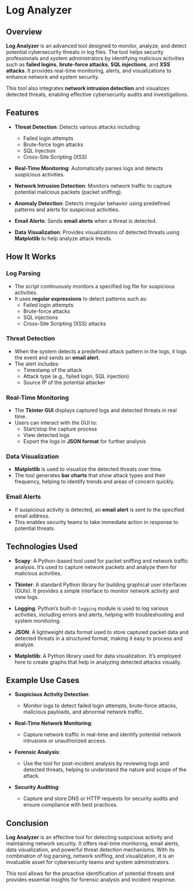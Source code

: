 # Log Analyzer

## Overview

**Log Analyzer** is an advanced tool designed to monitor, analyze, and detect potential cybersecurity threats in log files. The tool helps security professionals and system administrators by identifying malicious activities such as **failed logins**, **brute-force attacks**, **SQL injections**, and **XSS attacks**. It provides real-time monitoring, alerts, and visualizations to enhance network and system security.

This tool also integrates **network intrusion detection** and visualizes detected threats, enabling effective cybersecurity audits and investigations.

## Features

- **Threat Detection**: Detects various attacks including:
  - Failed login attempts
  - Brute-force login attacks
  - SQL Injection
  - Cross-Site Scripting (XSS)
  
- **Real-Time Monitoring**: Automatically parses logs and detects suspicious activities.
  
- **Network Intrusion Detection**: Monitors network traffic to capture potential malicious packets (packet sniffing).
  
- **Anomaly Detection**: Detects irregular behavior using predefined patterns and alerts for suspicious activities.
  
- **Email Alerts**: Sends **email alerts** when a threat is detected.
  
- **Data Visualization**: Provides visualizations of detected threats using **Matplotlib** to help analyze attack trends.



## How It Works

### Log Parsing
- The script continuously monitors a specified log file for suspicious activities.
- It uses **regular expressions** to detect patterns such as:
  - Failed login attempts
  - Brute-force attacks
  - SQL injections
  - Cross-Site Scripting (XSS) attacks

### Threat Detection
- When the system detects a predefined attack pattern in the logs, it logs the event and sends an **email alert**.
- The alert includes:
  - Timestamp of the attack
  - Attack type (e.g., failed login, SQL injection)
  - Source IP of the potential attacker

### Real-Time Monitoring
- The **Tkinter GUI** displays captured logs and detected threats in real time.
- Users can interact with the GUI to:
  - Start/stop the capture process
  - View detected logs
  - Export the logs in **JSON format** for further analysis

### Data Visualization
- **Matplotlib** is used to visualize the detected threats over time.
- The tool generates **bar charts** that show attack types and their frequency, helping to identify trends and areas of concern quickly.

### Email Alerts
- If suspicious activity is detected, an **email alert** is sent to the specified email address.
- This enables security teams to take immediate action in response to potential threats.

## Technologies Used

- **Scapy**: A Python-based tool used for packet sniffing and network traffic analysis. It’s used to capture network packets and analyze them for malicious activities.
  
- **Tkinter**: A standard Python library for building graphical user interfaces (GUIs). It provides a simple interface to monitor network activity and view logs.

- **Logging**: Python’s built-in `logging` module is used to log various activities, including errors and alerts, helping with troubleshooting and system monitoring.

- **JSON**: A lightweight data format used to store captured packet data and detected threats in a structured format, making it easy to process and analyze.

- **Matplotlib**: A Python library used for data visualization. It’s employed here to create graphs that help in analyzing detected attacks visually.

## Example Use Cases

- **Suspicious Activity Detection**:
  - Monitor logs to detect failed login attempts, brute-force attacks, malicious payloads, and abnormal network traffic.
  
- **Real-Time Network Monitoring**:
  - Capture network traffic in real-time and identify potential network intrusions or unauthorized access.

- **Forensic Analysis**:
  - Use the tool for post-incident analysis by reviewing logs and detected threats, helping to understand the nature and scope of the attack.

- **Security Auditing**:
  - Capture and store DNS or HTTP requests for security audits and ensure compliance with best practices.

## Conclusion

**Log Analyzer** is an effective tool for detecting suspicious activity and maintaining network security. It offers real-time monitoring, email alerts, data visualization, and powerful threat detection mechanisms. With its combination of log parsing, network sniffing, and visualization, it is an invaluable asset for cybersecurity teams and system administrators.

This tool allows for the proactive identification of potential threats and provides essential insights for forensic analysis and incident response.
